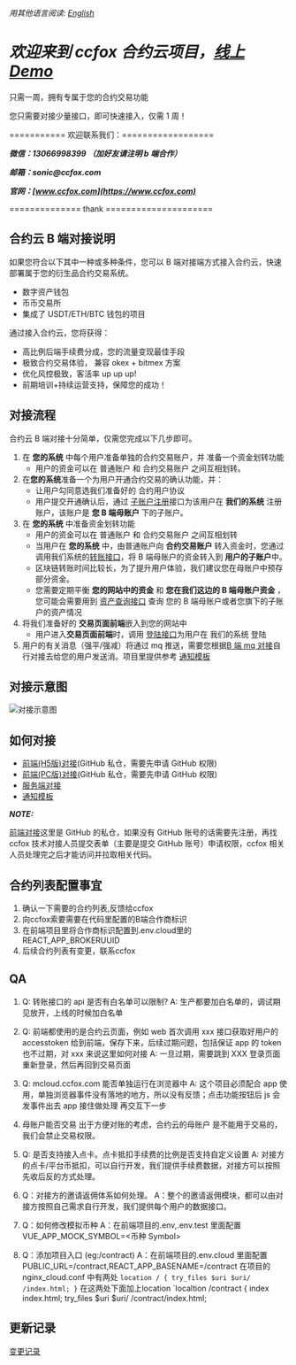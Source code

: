 *用其他语言阅读: [English](README.en.md)*

# **_欢迎来到 ccfox 合约云项目，[线上 Demo](https://mcloud.ccfox.com)_**

只需一周，拥有专属于您的合约交易功能

您只需要对接少量接口，即可快速接入，仅需 1 周！

=========== 欢迎联系我们：==================

**_微信：13066998399 （加好友请注明 b 端合作）_**

**_邮箱：sonic@ccfox.com_**

**_官网：[www.ccfox.com](https://www.ccfox.com)_**

============== thank =====================

## 合约云 B 端对接说明

如果您符合以下其中一种或多种条件，您可以 B 端对接端方式接入合约云，快速部署属于您的衍生品合约交易系统。

- 数字资产钱包
- 币币交易所
- 集成了 USDT/ETH/BTC 钱包的项目

通过接入合约云，您将获得：

- 高比例后端手续费分成，您的流量变现最佳手段
- 极致合约交易体验， 兼容 okex + bitmex 方案
- 优化风控极致，客活率 up up up!
- 前期培训+持续运营支持，保障您的成功！

## 对接流程

合约云 B 端对接十分简单，仅需您完成以下几步即可。

1. 在 **您的系统** 中每个用户准备单独的合约交易账户，并 准备一个资金划转功能
   - 用户的资金可以在 普通账户 和 合约交易账户 之间互相划转。
2. 在**您的系统**准备一个为用户开通合约交易的确认功能，并：
   - 让用户勾同意选我们准备好的 合约用户协议
   - 用户提交开通确认后，通过 [子账户注册](https://github.com/ccfox-com/cloud-api/blob/master/doc/api.md#%e5%ad%90%e8%b4%a6%e5%8f%b7%e6%b3%a8%e5%86%8c)接口为该用户在 **我们的系统** 注册账户，该账户是 **您 B 端母账户** 下的子账户。
3. 在 **您的系统** 中准备资金划转功能
   - 用户的资金可以在 普通账户 和 合约交易账户 之间互相划转
   - 当用户在 **您的系统** 中，由普通账户向 **合约交易账户** 转入资金时，您通过调用我们系统的[转账接口](https://github.com/ccfox-com/cloud-api/blob/master/doc/api.md#%e8%bd%ac%e8%b4%a6)，将 B 端母账户的资金转入到 **用户的子账户**中。
   - 区块链转账时间比较长，为了提升用户体验，我们建议您在母账户中预存部分资金。
   - 您需要定期平衡 **您的网站中的资金** 和 **您在我们这边的 B 端母账户资金** ， 您可能会需要用到 [资产查询接口](https://github.com/ccfox-com/cloud-api/blob/master/doc/api.md#%e8%b5%84%e4%ba%a7%e6%9f%a5%e8%af%a2) 查询 您的 B 端母账户或者您旗下的子账户的资产情况
4. 将我们准备好的 **交易页面前端**嵌入到您的网站中
   - 用户进入**交易页面前端**时，调用 [登陆接口](https://github.com/ccfox-com/cloud-api/blob/master/doc/api.md#%e5%ad%90%e8%b4%a6%e5%8f%b7%e7%99%bb%e5%bd%95)为用户在 我们的系统 登陆
5. 用户的有关消息（强平/强减）将通过 mq 推送，需要您根据[B 端 mq 对接](https://github.com/ccfox-com/cloud-api/blob/master/doc/api.md#b%e7%ab%afmq%e5%af%b9%e6%8e%a5)自行对接去给您的用户发送消。项目里提供参考 [通知模板](通知模板.csv)

## 对接示意图

![对接示意图](https://assets.processon.com/chart_image/5c1c5704e4b0b71ee503e019.png)

## 如何对接

- [前端(H5版)对接](https://github.com/ccfox-com/cloud)(GitHub 私仓，需要先申请 GitHub 权限)
- [前端(PC版)对接](https://github.com/ccfox-com/cloud-pc)(GitHub 私仓，需要先申请 GitHub 权限)
- [服务端对接](./doc/api.md)
- [通知模板](通知模板.csv)

**_NOTE:_**

[前端对接](https://github.com/ccfox-com/cloud)这里是 GitHub 的私仓，如果没有 GitHub 账号的话需要先注册，再找 ccfox 技术对接人员提交表单（主要是提交 GitHub 账号）申请权限，ccfox 相关人员处理完之后才能访问并拉取相关代码。

## 合约列表配置事宜

1. 确认一下需要的合约列表,反馈给ccfox
2. 向ccfox索要需要在代码里配置的B端合作商标识
3. 在前端项目里将合作商标识配置到.env.cloud里的REACT_APP_BROKERUUID
4. 后续合约列表有变更，联系ccfox

## QA

1.  Q: 转账接口的 api 是否有白名单可以限制?
    A: 生产都要加白名单的，调试期见放开，上线的时候加白名单

2.  Q: 前端都使用的是合约云页面，例如 web 首次调用 xxx 接口获取好用户的 accesstoken 给到前端，保存下来，后续过期问题，包括保证 app 的 token 也不过期，对 xxx 来说这里如何对接
    A: 一旦过期，需要跳到 XXX 登录页面重新登录，然后再回到交易页面

3.  Q: mcloud.ccfox.com 能否单独运行在浏览器中
    A: 这个项目必须配合 app 使用，单独浏览器事件没有落地的地方，所以没有反馈；点击功能按钮后 js 会发事件出去 app 接住做处理 再交互下一步

4.  母账户能否交易
    出于方便对账的考虑，合约云的母账户 是不能用于交易的，我们会禁止交易权限。

5.  Q: 是否支持接入点卡。点卡抵扣手续费的比例是否支持自定义设置
    A: 对接方的点卡/平台币抵扣，可以自行开发，我们提供手续费数据，对接方可以按照先收后反的方式处理。

6.  Q：对接方的邀请返佣体系如何处理。
    A：整个的邀请返佣模块，都可以由对接方按照自己需求自行开发，我们提供每个用户的数据接口。

7.  Q：如何修改模拟币种
    A：在前端项目的.env,.env.test 里面配置 VUE_APP_MOCK_SYMBOL=<币种 Symbol>

8.  Q：添加项目入口 (eg:/contract)
    A：在前端项目的.env.cloud 里面配置 PUBLIC_URL=/contract,REACT_APP_BASENAME=/contract
       在项目的 nginx_cloud.conf 中有两处
       `location / {
            try_files $uri $uri/ /index.html;
       }`
       在这两处下面加上location
       `localtion /contract {
           index index.html;
           try_files $uri $uri/ /contract/index.html;
   

## 更新记录
[变更记录](changeRecords.md)
